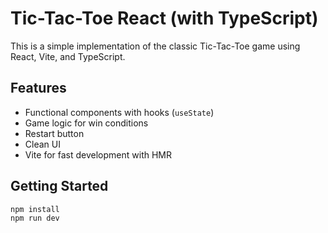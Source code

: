 # Tic-Tac-Toe React (with TypeScript)

This is a simple implementation of the classic Tic-Tac-Toe game using React, Vite, and TypeScript.

## Features
- Functional components with hooks (`useState`)
- Game logic for win conditions
- Restart button
- Clean UI
- Vite for fast development with HMR

## Getting Started
```bash
npm install
npm run dev
```
